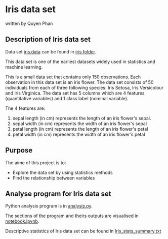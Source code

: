 # Iris data set
written by Quyen Phan

## Description of Iris data set


Data set [iris.data](https://github.com/quyenphanlyons/pands-project/blob/main/iris/iris.data) can be found in [iris folder](https://github.com/quyenphanlyons/pands-project/tree/main/iris).

This data set is one of the earliest datasets widely used in statistics and machine learning. 

This is a small data set that contains only 150 observations. Each observation in this data set is an iris flower. The data set consists of 50 individuals from each of three following species: Iris Setosa, Iris Versicolour and Iris Virginica. The data set has 5 columns which are 4 features (quantitative variables) and 1 class label (nominal variable).

The 4 features are:
1. sepal length (in cm) represents the length of an iris flower's sepal.
2. sepal width (in cm) represents the width of an iris flower's sepal
3. petal length (in cm) represents the length of an iris flower's petal
4. petal width (in cm) represents the width of an iris flower's petal

## Purpose
The aime of this project is to:
- Explore the data set by using statistics methods
- Find the relationship between variables

## Analyse program for Iris data set

Python analysis program is in [analysis.py](https://github.com/quyenphanlyons/pands-project/blob/main/analysis.py).

The sections of the program and theirs outputs are visualised in [notebook.ipynb](https://github.com/quyenphanlyons/pands-project/blob/main/notebook.ipynb).

Descriptive statistics of Iris data set can be found in [Iris_stats_summary.txt](https://github.com/quyenphanlyons/pands-project/blob/main/Iris_stats_summary.txt)



